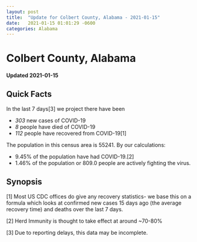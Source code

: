 ```yaml
---
layout: post
title:  "Update for Colbert County, Alabama - 2021-01-15"
date:   2021-01-15 01:01:29 -0600
categories: Alabama
---
```


# Colbert County, Alabama
#### Updated 2021-01-15

## Quick Facts

In the last 7 days[3] we project there have been
- *303* new cases of COVID-19
- *8* people have died of COVID-19
- *112* people have recovered from COVID-19[1]

The population in this census area is 55241. By our calculations:
- 9.45% of the population have had COVID-19.[2]
- 1.46% of the population or 809.0 people are actively fighting the virus.

## Synopsis




[1] Most US CDC offices do give any recovery statistics- we base this on a formula which looks at confirmed new cases
15 days ago (the average recovery time) and deaths over the last 7 days.

[2] Herd Immunity is thought to take effect at around ~70-80%

[3] Due to reporting delays, this data may be incomplete.
 
    
